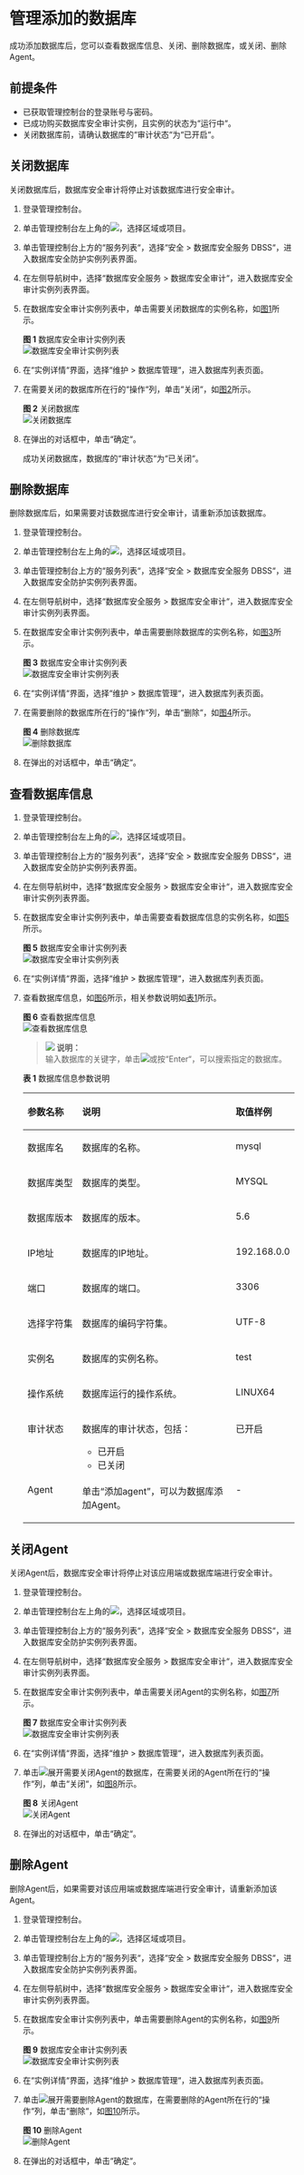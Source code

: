 # 管理添加的数据库<a name="ZH-CN_TOPIC_0145057233"></a>

成功添加数据库后，您可以查看数据库信息、关闭、删除数据库，或关闭、删除Agent。

## 前提条件<a name="section2707853181313"></a>

-   已获取管理控制台的登录账号与密码。
-   已成功购买数据库安全审计实例，且实例的状态为“运行中“。
-   关闭数据库前，请确认数据库的“审计状态“为“已开启“。

## 关闭数据库<a name="section175882262043"></a>

关闭数据库后，数据库安全审计将停止对该数据库进行安全审计。

1.  登录管理控制台。
2.  单击管理控制台左上角的![](figures/项目-0.png)，选择区域或项目。
3.  单击管理控制台上方的“服务列表“，选择“安全  \>  数据库安全服务 DBSS“，进入数据库安全防护实例列表界面。
4.  在左侧导航树中，选择“数据库安全服务  \>  数据库安全审计“，进入数据库安全审计实例列表界面。
5.  在数据库安全审计实例列表中，单击需要关闭数据库的实例名称，如[图1](#fig99553501795)所示。

    **图 1**  数据库安全审计实例列表<a name="fig99553501795"></a>  
    ![](figures/数据库安全审计实例列表.png "数据库安全审计实例列表")

6.  在“实例详情“界面，选择“维护  \>  数据库管理“，进入数据库列表页面。
7.  在需要关闭的数据库所在行的“操作“列，单击“关闭“，如[图2](#fig87761146998)所示。

    **图 2**  关闭数据库<a name="fig87761146998"></a>  
    ![](figures/关闭数据库.png "关闭数据库")

8.  在弹出的对话框中，单击“确定“。

    成功关闭数据库，数据库的“审计状态“为“已关闭“。


## 删除数据库<a name="section48656469170"></a>

删除数据库后，如果需要对该数据库进行安全审计，请重新添加该数据库。

1.  登录管理控制台。
2.  单击管理控制台左上角的![](figures/项目-0.png)，选择区域或项目。
3.  单击管理控制台上方的“服务列表“，选择“安全  \>  数据库安全服务 DBSS“，进入数据库安全防护实例列表界面。
4.  在左侧导航树中，选择“数据库安全服务  \>  数据库安全审计“，进入数据库安全审计实例列表界面。
5.  在数据库安全审计实例列表中，单击需要删除数据库的实例名称，如[图3](#fig156311482179)所示。

    **图 3**  数据库安全审计实例列表<a name="fig156311482179"></a>  
    ![](figures/数据库安全审计实例列表.png "数据库安全审计实例列表")

6.  在“实例详情“界面，选择“维护  \>  数据库管理“，进入数据库列表页面。
7.  在需要删除的数据库所在行的“操作“列，单击“删除“，如[图4](#fig9636248111715)所示。

    **图 4**  删除数据库<a name="fig9636248111715"></a>  
    ![](figures/删除数据库.png "删除数据库")

8.  在弹出的对话框中，单击“确定“。

## 查看数据库信息<a name="section1128063120241"></a>

1.  登录管理控制台。
2.  单击管理控制台左上角的![](figures/项目-0.png)，选择区域或项目。
3.  单击管理控制台上方的“服务列表“，选择“安全  \>  数据库安全服务 DBSS“，进入数据库安全防护实例列表界面。
4.  在左侧导航树中，选择“数据库安全服务  \>  数据库安全审计“，进入数据库安全审计实例列表界面。
5.  在数据库安全审计实例列表中，单击需要查看数据库信息的实例名称，如[图5](#fig614863518248)所示。

    **图 5**  数据库安全审计实例列表<a name="fig614863518248"></a>  
    ![](figures/数据库安全审计实例列表.png "数据库安全审计实例列表")

6.  在“实例详情“界面，选择“维护  \>  数据库管理“，进入数据库列表页面。
7.  查看数据库信息，如[图6](#fig315603514243)所示，相关参数说明如[表1](#table4295843716304)所示。

    **图 6**  查看数据库信息<a name="fig315603514243"></a>  
    ![](figures/查看数据库信息.png "查看数据库信息")

    >![](public_sys-resources/icon-note.gif) **说明：**   
    >输入数据库的关键字，单击![](figures/搜索-12.png)或按“Enter“，可以搜索指定的数据库。  

    **表 1**  数据库信息参数说明

    <a name="table4295843716304"></a>
    <table><thead align="left"><tr id="row4338993216304"><th class="cellrowborder" valign="top" width="21%" id="mcps1.2.4.1.1"><p id="p2492361616304"><a name="p2492361616304"></a><a name="p2492361616304"></a>参数名称</p>
    </th>
    <th class="cellrowborder" valign="top" width="61%" id="mcps1.2.4.1.2"><p id="p554697916304"><a name="p554697916304"></a><a name="p554697916304"></a>说明</p>
    </th>
    <th class="cellrowborder" valign="top" width="18%" id="mcps1.2.4.1.3"><p id="p4665219216304"><a name="p4665219216304"></a><a name="p4665219216304"></a>取值样例</p>
    </th>
    </tr>
    </thead>
    <tbody><tr id="row8736194992614"><td class="cellrowborder" valign="top" width="21%" headers="mcps1.2.4.1.1 "><p id="p27371849182610"><a name="p27371849182610"></a><a name="p27371849182610"></a>数据库名</p>
    </td>
    <td class="cellrowborder" valign="top" width="61%" headers="mcps1.2.4.1.2 "><p id="p673724912620"><a name="p673724912620"></a><a name="p673724912620"></a>数据库的名称。</p>
    </td>
    <td class="cellrowborder" valign="top" width="18%" headers="mcps1.2.4.1.3 "><p id="p1373734915267"><a name="p1373734915267"></a><a name="p1373734915267"></a>mysql</p>
    </td>
    </tr>
    <tr id="row3896937416304"><td class="cellrowborder" valign="top" width="21%" headers="mcps1.2.4.1.1 "><p id="p240275716304"><a name="p240275716304"></a><a name="p240275716304"></a>数据库类型</p>
    </td>
    <td class="cellrowborder" valign="top" width="61%" headers="mcps1.2.4.1.2 "><p id="p6040559116304"><a name="p6040559116304"></a><a name="p6040559116304"></a>数据库的类型。</p>
    </td>
    <td class="cellrowborder" valign="top" width="18%" headers="mcps1.2.4.1.3 "><p id="p5366207016304"><a name="p5366207016304"></a><a name="p5366207016304"></a>MYSQL</p>
    </td>
    </tr>
    <tr id="row38169719100"><td class="cellrowborder" valign="top" width="21%" headers="mcps1.2.4.1.1 "><p id="p11817178103"><a name="p11817178103"></a><a name="p11817178103"></a>数据库版本</p>
    </td>
    <td class="cellrowborder" valign="top" width="61%" headers="mcps1.2.4.1.2 "><p id="p781717151012"><a name="p781717151012"></a><a name="p781717151012"></a>数据库的版本。</p>
    </td>
    <td class="cellrowborder" valign="top" width="18%" headers="mcps1.2.4.1.3 "><p id="p981716711102"><a name="p981716711102"></a><a name="p981716711102"></a>5.6</p>
    </td>
    </tr>
    <tr id="row121453182104"><td class="cellrowborder" valign="top" width="21%" headers="mcps1.2.4.1.1 "><p id="p8145151818109"><a name="p8145151818109"></a><a name="p8145151818109"></a>IP地址</p>
    </td>
    <td class="cellrowborder" valign="top" width="61%" headers="mcps1.2.4.1.2 "><p id="p21451918111019"><a name="p21451918111019"></a><a name="p21451918111019"></a>数据库的IP地址。</p>
    </td>
    <td class="cellrowborder" valign="top" width="18%" headers="mcps1.2.4.1.3 "><p id="p2145418161020"><a name="p2145418161020"></a><a name="p2145418161020"></a>192.168.0.0</p>
    </td>
    </tr>
    <tr id="row1675442617106"><td class="cellrowborder" valign="top" width="21%" headers="mcps1.2.4.1.1 "><p id="p875482618104"><a name="p875482618104"></a><a name="p875482618104"></a>端口</p>
    </td>
    <td class="cellrowborder" valign="top" width="61%" headers="mcps1.2.4.1.2 "><p id="p12754192617103"><a name="p12754192617103"></a><a name="p12754192617103"></a>数据库的端口。</p>
    </td>
    <td class="cellrowborder" valign="top" width="18%" headers="mcps1.2.4.1.3 "><p id="p275415267101"><a name="p275415267101"></a><a name="p275415267101"></a>3306</p>
    </td>
    </tr>
    <tr id="row1332204111319"><td class="cellrowborder" valign="top" width="21%" headers="mcps1.2.4.1.1 "><p id="p33321041237"><a name="p33321041237"></a><a name="p33321041237"></a>选择字符集</p>
    </td>
    <td class="cellrowborder" valign="top" width="61%" headers="mcps1.2.4.1.2 "><p id="p153321841736"><a name="p153321841736"></a><a name="p153321841736"></a>数据库的编码字符集。</p>
    </td>
    <td class="cellrowborder" valign="top" width="18%" headers="mcps1.2.4.1.3 "><p id="p1215616575236"><a name="p1215616575236"></a><a name="p1215616575236"></a>UTF-8</p>
    </td>
    </tr>
    <tr id="row0860165713317"><td class="cellrowborder" valign="top" width="21%" headers="mcps1.2.4.1.1 "><p id="p12331342414"><a name="p12331342414"></a><a name="p12331342414"></a>实例名</p>
    </td>
    <td class="cellrowborder" valign="top" width="61%" headers="mcps1.2.4.1.2 "><p id="p17861057634"><a name="p17861057634"></a><a name="p17861057634"></a>数据库的实例名称。</p>
    </td>
    <td class="cellrowborder" valign="top" width="18%" headers="mcps1.2.4.1.3 "><p id="p198613573313"><a name="p198613573313"></a><a name="p198613573313"></a>test</p>
    </td>
    </tr>
    <tr id="row1319658616304"><td class="cellrowborder" valign="top" width="21%" headers="mcps1.2.4.1.1 "><p id="p6229055916304"><a name="p6229055916304"></a><a name="p6229055916304"></a>操作系统</p>
    </td>
    <td class="cellrowborder" valign="top" width="61%" headers="mcps1.2.4.1.2 "><p id="p1237050416304"><a name="p1237050416304"></a><a name="p1237050416304"></a>数据库运行的操作系统。</p>
    </td>
    <td class="cellrowborder" valign="top" width="18%" headers="mcps1.2.4.1.3 "><p id="p1626715042213"><a name="p1626715042213"></a><a name="p1626715042213"></a>LINUX64</p>
    </td>
    </tr>
    <tr id="row091816547102"><td class="cellrowborder" valign="top" width="21%" headers="mcps1.2.4.1.1 "><p id="p1918135431014"><a name="p1918135431014"></a><a name="p1918135431014"></a>审计状态</p>
    </td>
    <td class="cellrowborder" valign="top" width="61%" headers="mcps1.2.4.1.2 "><p id="p10918155441015"><a name="p10918155441015"></a><a name="p10918155441015"></a>数据库的审计状态，包括：</p>
    <a name="ul3352161171210"></a><a name="ul3352161171210"></a><ul id="ul3352161171210"><li>已开启</li><li>已关闭</li></ul>
    </td>
    <td class="cellrowborder" valign="top" width="18%" headers="mcps1.2.4.1.3 "><p id="p179181854101013"><a name="p179181854101013"></a><a name="p179181854101013"></a>已开启</p>
    </td>
    </tr>
    <tr id="row1085198131115"><td class="cellrowborder" valign="top" width="21%" headers="mcps1.2.4.1.1 "><p id="p16850815113"><a name="p16850815113"></a><a name="p16850815113"></a>Agent</p>
    </td>
    <td class="cellrowborder" valign="top" width="61%" headers="mcps1.2.4.1.2 "><p id="p986138101113"><a name="p986138101113"></a><a name="p986138101113"></a>单击<span class="uicontrol" id="uicontrol5612834181118"><a name="uicontrol5612834181118"></a><a name="uicontrol5612834181118"></a>“添加agent”</span>，可以为数据库添加Agent。</p>
    </td>
    <td class="cellrowborder" valign="top" width="18%" headers="mcps1.2.4.1.3 "><p id="p5867861119"><a name="p5867861119"></a><a name="p5867861119"></a>-</p>
    </td>
    </tr>
    </tbody>
    </table>


## 关闭Agent<a name="section1048595617518"></a>

关闭Agent后，数据库安全审计将停止对该应用端或数据库端进行安全审计。

1.  登录管理控制台。
2.  单击管理控制台左上角的![](figures/项目-0.png)，选择区域或项目。
3.  单击管理控制台上方的“服务列表“，选择“安全  \>  数据库安全服务 DBSS“，进入数据库安全防护实例列表界面。
4.  在左侧导航树中，选择“数据库安全服务  \>  数据库安全审计“，进入数据库安全审计实例列表界面。
5.  在数据库安全审计实例列表中，单击需要关闭Agent的实例名称，如[图7](#fig1881814202814)所示。

    **图 7**  数据库安全审计实例列表<a name="fig1881814202814"></a>  
    ![](figures/数据库安全审计实例列表.png "数据库安全审计实例列表")

6.  在“实例详情“界面，选择“维护  \>  数据库管理“，进入数据库列表页面。
7.  单击![](figures/下载详情-13.png)展开需要关闭Agent的数据库，在需要关闭的Agent所在行的“操作“列，单击“关闭“，如[图8](#fig88182201810)所示。

    **图 8**  关闭Agent<a name="fig88182201810"></a>  
    ![](figures/关闭Agent.png "关闭Agent")

8.  在弹出的对话框中，单击“确定“。

## 删除Agent<a name="section3813102014162"></a>

删除Agent后，如果需要对该应用端或数据库端进行安全审计，请重新添加该Agent。

1.  登录管理控制台。
2.  单击管理控制台左上角的![](figures/项目-0.png)，选择区域或项目。
3.  单击管理控制台上方的“服务列表“，选择“安全  \>  数据库安全服务 DBSS“，进入数据库安全防护实例列表界面。
4.  在左侧导航树中，选择“数据库安全服务  \>  数据库安全审计“，进入数据库安全审计实例列表界面。
5.  在数据库安全审计实例列表中，单击需要删除Agent的实例名称，如[图9](#fig967152401614)所示。

    **图 9**  数据库安全审计实例列表<a name="fig967152401614"></a>  
    ![](figures/数据库安全审计实例列表.png "数据库安全审计实例列表")

6.  在“实例详情“界面，选择“维护  \>  数据库管理“，进入数据库列表页面。
7.  单击![](figures/下载详情-14.png)展开需要删除Agent的数据库，在需要删除的Agent所在行的“操作“列，单击“删除“，如[图10](#fig96817248161)所示。

    **图 10**  删除Agent<a name="fig96817248161"></a>  
    ![](figures/删除Agent.png "删除Agent")

8.  在弹出的对话框中，单击“确定“。

